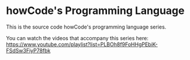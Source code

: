howCode's Programming Language
==============================

This is the source code howCode's programming language series.

You can watch the videos that accompany this series here: https://www.youtube.com/playlist?list=PLBOh8f9FoHHgPEbiK-FSdSw3FiyP78fbk
